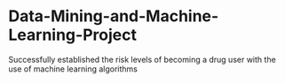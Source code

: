 # Data-Mining-and-Machine-Learning-Project
Successfully established the risk levels of becoming a drug user with the use of machine learning algorithms

